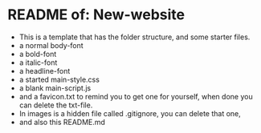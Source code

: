 # README of: New-website

- This is a template that has the folder structure, and some starter files.
- a normal body-font
- a bold-font
- a italic-font
- a headline-font
- a started main-style.css
- a blank main-script.js
- and a favicon.txt to remind you to get one for yourself, when done you can delete the txt-file.
- In images is a hidden file called .gitignore, you can delete that one,
- and also this README.md